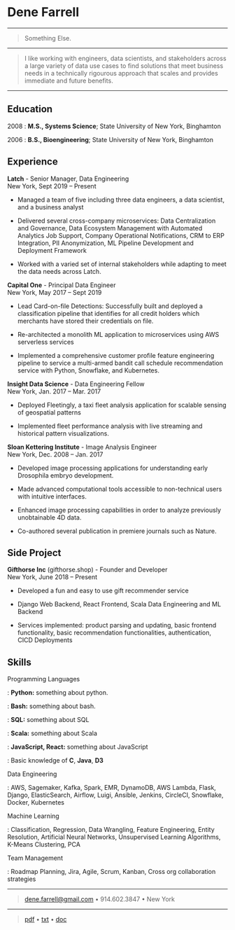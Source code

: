Dene Farrell
============

----

> Something Else.

----

>  I like working with engineers, data scientists, and stakeholders across a 
> large variety of data use cases to find solutions that meet 
> business needs in a technically rigourous approach that scales and 
> provides immediate and future benefits. 

----

Education
---------

2008
:   **M.S., Systems Science**; State University of New York, Binghamton

2006
:   **B.S., Bioengineering**; State University of New York, Binghamton
								      


Experience
---------
**Latch** - Senior Manager, Data Engineering  
New York, Sept 2019 – Present  

* Managed a team of five including three data engineers, a data scientist, and a business analyst

* Delivered several cross-company microservices: Data Centralization and Governance, Data Ecosystem Management with Automated Analytics Job Support, Company Operational Notifications, CRM to ERP Integration, PII Anonymization, ML Pipeline Development and Deployment Framework 

* Worked with a varied set of internal stakeholders while adapting to meet the data needs across Latch.

**Capital One** - Principal Data Engineer  
New York, May 2017 – Sept 2019  

* Lead Card-on-file Detections: Successfully built and deployed a classification pipeline that identifies for all credit holders which merchants have stored their credentials on file.

* Re-architected a monolith ML application to microservices using AWS serverless services

* Implemented a comprehensive customer profile feature engineering pipeline to service a multi-armed bandit call schedule recommendation service with Python, Snowflake, and Kubernetes.

**Insight Data Science** - Data Engineering Fellow  
New York, Jan. 2017 – Mar. 2017  

* Deployed Fleetingly, a taxi fleet analysis application for scalable sensing of geospatial patterns

* Implemented fleet performance analysis with live streaming and historical pattern visualizations. 

**Sloan Kettering Institute** - Image Analysis Engineer  
New York, Dec. 2008 – Jan. 2017  

* Developed image processing applications  for understanding early Drosophila embryo development.

* Made advanced computational tools accessible to non-technical users with intuitive interfaces.

* Enhanced image processing capabilities in order to analyze previously unobtainable 4D data.

* Co-authored several publication in premiere journals such as Nature.


Side Project
--------------------

**Gifthorse Inc** (gifthorse.shop) - Founder and Developer  
New York, June 2018 – Present

* Developed a fun and easy to use gift recommender service

* Django Web Backend, React Frontend, Scala Data Engineering and ML Backend

* Services implemented: product parsing and updating, basic frontend functionality, basic recommendation functionalities, authentication, CICD Deployments

Skills
--------------------

Programming Languages

:   **Python:** something about python.

:   **Bash:** something about bash.

:   **SQL:** something about SQL

:   **Scala:** something about Scala

:   **JavaScript, React:** something about JavaScript

:   Basic knowledge of **C**, **Java**, **D3**


Data Engineering

:   AWS, Sagemaker, Kafka, Spark, EMR, DynamoDB, AWS Lambda, Flask, Django, ElasticSearch, Airflow, Luigi, Ansible, Jenkins, CircleCI, Snowflake, Docker, Kubernetes

Machine Learning

:   Classification, Regression, Data Wrangling, Feature Engineering, Entity Resolution, Artificial Neural Networks, Unsupervised Learning Algorithms, K-Means Clustering, PCA

Team Management 

:    Roadmap Planning, Jira, Agile, Scrum, Kanban, Cross org collaboration strategies


[ref]: https://github.com/githubuser/superlongprojectname


----

> <dene.farrell@gmail.com> • 914.602.3847 • New York

---- 

> [pdf] • [txt] • [doc]

[pdf]: ./index.pdf "pdf version"
[txt]: ./index.txt "tex version"
[doc]: ./index.docx "doc version"